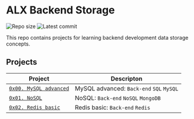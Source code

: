 # ALX Backend Storage

![Repo size](https://img.shields.io/github/repo-size/Esther-Wagatwe/alx-backend-storage)
![Latest commit](https://img.shields.io/github/last-commit/Esther-Wagatwe/alx-backend-storage/master?style=round-square)

This repo contains projects for learning backend development data storage concepts.

## Projects

| Project | Descripton |
| ------- | ---------- |
| [`0x00. MySQL advanced`](./0x00-MySQL_Advanced) | MySQL advanced: `Back-end` `SQL` `MySQL` |
| [`0x01. NoSQL`](./0x01-NoSQL) | NoSQL: `Back-end` `NoSQL` `MongoDB` |
| [`0x02. Redis basic`](./0x02-redis_basic/) | Redis basic: `Back-end` `Redis` |